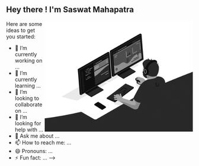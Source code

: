## Hey there ! I'm Saswat Mahapatra 
<img src="https://github.com/itsretroboi/itsretroboi/blob/master/images/monophy.gif" width="400px" img align="right">


Here are some ideas to get you started:

- 🔭 I’m currently working on ...
- 🌱 I’m currently learning ...
- 👯 I’m looking to collaborate on ...
- 🤔 I’m looking for help with ...
- 💬 Ask me about ...
- 📫 How to reach me: ...
- 😄 Pronouns: ...
- ⚡ Fun fact: ...
-->
